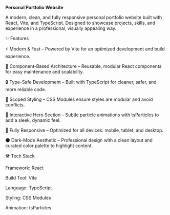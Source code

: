 **Personal Portfolio Website**

A modern, clean, and fully responsive personal portfolio website built with React, Vite, and TypeScript.
Designed to showcase projects, skills, and experience in a professional, visually appealing way.

✨ Features

⚡ Modern & Fast – Powered by Vite for an optimized development and build experience.

🧩 Component-Based Architecture – Reusable, modular React components for easy maintenance and scalability.

🔒 Type-Safe Development – Built with TypeScript for cleaner, safer, and more reliable code.

🎨 Scoped Styling – CSS Modules ensure styles are modular and avoid conflicts.

🌌 Interactive Hero Section – Subtle particle animations with tsParticles to add a sleek, dynamic feel.

📱 Fully Responsive – Optimized for all devices: mobile, tablet, and desktop.

🌑 Dark-Mode Aesthetic – Professional design with a clean layout and curated color palette to highlight content.

🛠️ Tech Stack

Framework: React

Build Tool: Vite

Language: TypeScript

Styling: CSS Modules

Animation: tsParticles
